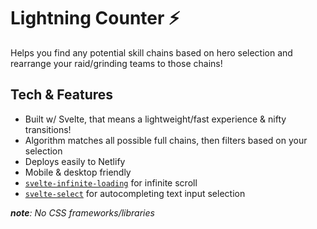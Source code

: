 # Lightning Counter ⚡

Helps you find any potential skill chains based on hero selection and rearrange your raid/grinding teams to those chains!

## Tech & Features

- Built w/ Svelte, that means a lightweight/fast experience & nifty transitions!
- Algorithm matches all possible full chains, then filters based on your selection
- Deploys easily to Netlify
- Mobile & desktop friendly
- [`svelte-infinite-loading`](https://github.com/Skayo/svelte-infinite-loading) for infinite scroll
- [`svelte-select`](https://github.com/rob-balfre/svelte-select) for autocompleting text input selection

_**note**: No CSS frameworks/libraries_
